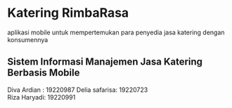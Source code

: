 # Katering RimbaRasa

aplikasi mobile untuk mempertemukan para penyedia jasa katering dengan konsumennya

## Sistem Informasi Manajemen Jasa Katering Berbasis Mobile

Diva Ardian : 19220987 
Delia safarisa: 19220723  
Riza Haryadi: 19220991 
